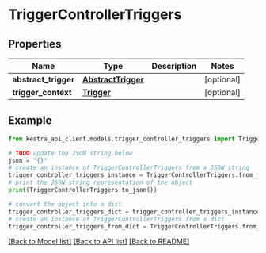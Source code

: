 # TriggerControllerTriggers


## Properties

Name | Type | Description | Notes
------------ | ------------- | ------------- | -------------
**abstract_trigger** | [**AbstractTrigger**](AbstractTrigger.md) |  | [optional] 
**trigger_context** | [**Trigger**](Trigger.md) |  | [optional] 

## Example

```python
from kestra_api_client.models.trigger_controller_triggers import TriggerControllerTriggers

# TODO update the JSON string below
json = "{}"
# create an instance of TriggerControllerTriggers from a JSON string
trigger_controller_triggers_instance = TriggerControllerTriggers.from_json(json)
# print the JSON string representation of the object
print(TriggerControllerTriggers.to_json())

# convert the object into a dict
trigger_controller_triggers_dict = trigger_controller_triggers_instance.to_dict()
# create an instance of TriggerControllerTriggers from a dict
trigger_controller_triggers_from_dict = TriggerControllerTriggers.from_dict(trigger_controller_triggers_dict)
```
[[Back to Model list]](../README.md#documentation-for-models) [[Back to API list]](../README.md#documentation-for-api-endpoints) [[Back to README]](../README.md)


